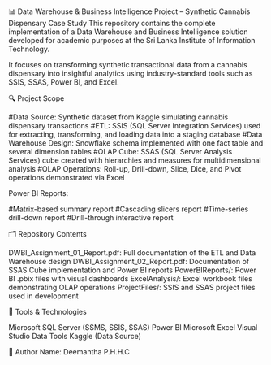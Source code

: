 📊 Data Warehouse & Business Intelligence Project – Synthetic Cannabis Dispensary Case Study
This repository contains the complete implementation of a Data Warehouse and Business Intelligence solution developed for academic purposes at the Sri Lanka Institute of Information Technology.

It focuses on transforming synthetic transactional data from a cannabis dispensary into insightful analytics using industry-standard tools such as SSIS, SSAS, Power BI, and Excel.

🔍 Project Scope

#Data Source: Synthetic dataset from Kaggle simulating cannabis dispensary transactions
#ETL: SSIS (SQL Server Integration Services) used for extracting, transforming, and loading data into a staging database
#Data Warehouse Design: Snowflake schema implemented with one fact table and several dimension tables
#OLAP Cube: SSAS (SQL Server Analysis Services) cube created with hierarchies and measures for multidimensional analysis
#OLAP Operations: Roll-up, Drill-down, Slice, Dice, and Pivot operations demonstrated via Excel

Power BI Reports:

#Matrix-based summary report
#Cascading slicers report
#Time-series drill-down report
#Drill-through interactive report

🗂️ Repository Contents

DWBI_Assignment_01_Report.pdf: Full documentation of the ETL and Data Warehouse design
DWBI_Assignment_02_Report.pdf: Documentation of SSAS Cube implementation and Power BI reports
PowerBIReports/: Power BI .pbix files with visual dashboards
ExcelAnalysis/: Excel workbook files demonstrating OLAP operations
ProjectFiles/: SSIS and SSAS project files used in development


🚀 Tools & Technologies

Microsoft SQL Server (SSMS, SSIS, SSAS)
Power BI
Microsoft Excel
Visual Studio Data Tools
Kaggle (Data Source)

📌 Author
Name: Deemantha P.H.H.C


